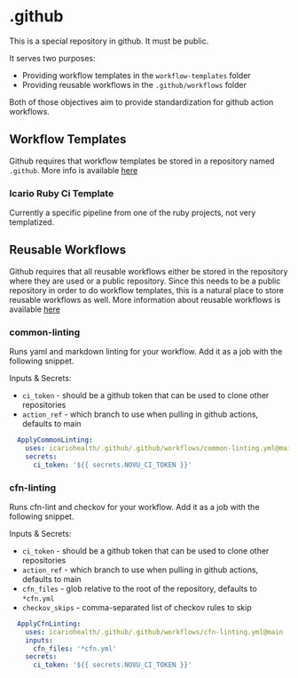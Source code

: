 # .github

This is a special repository in github. It must be public.

It serves two purposes:

- Providing workflow templates in the `workflow-templates` folder
- Providing reusable workflows in the `.github/workflows` folder

Both of those objectives aim to provide standardization for github action workflows.

## Workflow Templates

Github requires that workflow templates be stored in a repository named `.github`.
More info is available [here](https://docs.github.com/en/actions/using-workflows/creating-starter-workflows-for-your-organization)

### Icario Ruby Ci Template

Currently a specific pipeline from one of the ruby projects, not very templatized.

## Reusable Workflows

Github requires that all reusable workflows either be stored in the repository where they are used or a public repository.
Since this needs to be a public repository in order to do workflow templates, this is a natural place to store reusable workflows as well.
More information about reusable workflows is available [here](https://docs.github.com/en/actions/using-workflows/reusing-workflows)

### common-linting

Runs yaml and markdown linting for your workflow. Add it as a job with the following snippet.

Inputs & Secrets:

- `ci_token` - should be a github token that can be used to clone other repositories
- `action_ref` - which branch to use when pulling in github actions, defaults to main

```yaml
  ApplyCommonLinting:
    uses: icariohealth/.github/.github/workflows/common-linting.yml@main
    secrets:
      ci_token: '${{ secrets.NOVU_CI_TOKEN }}'
```

### cfn-linting

Runs cfn-lint and checkov for your workflow. Add it as a job with the following snippet.

Inputs & Secrets:

- `ci_token` - should be a github token that can be used to clone other repositories
- `action_ref` - which branch to use when pulling in github actions, defaults to main
- `cfn_files` - glob relative to the root of the repository, defaults to `*cfn.yml`
- `checkov_skips` - comma-separated list of checkov rules to skip

```yaml
  ApplyCfnLinting:
    uses: icariohealth/.github/.github/workflows/cfn-linting.yml@main
    inputs:
      cfn_files: '*cfn.yml'
    secrets:
      ci_token: '${{ secrets.NOVU_CI_TOKEN }}'
```
